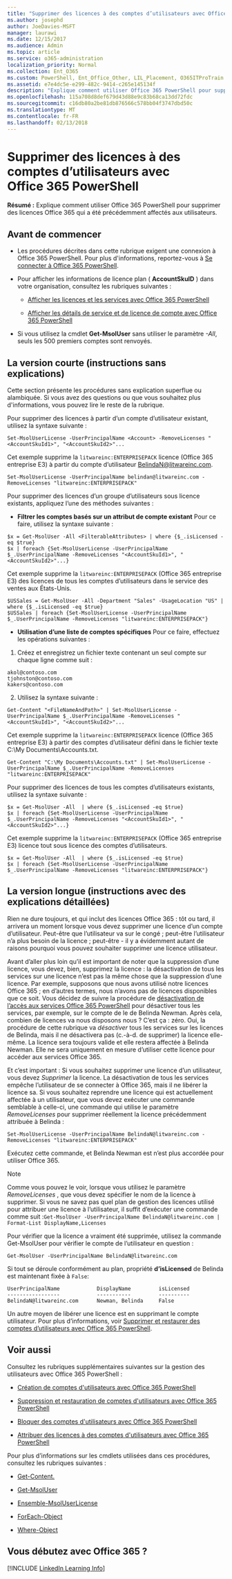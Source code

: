 ```yaml
---
title: "Supprimer des licences à des comptes d’utilisateurs avec Office 365 PowerShell"
ms.author: josephd
author: JoeDavies-MSFT
manager: laurawi
ms.date: 12/15/2017
ms.audience: Admin
ms.topic: article
ms.service: o365-administration
localization_priority: Normal
ms.collection: Ent_O365
ms.custom: PowerShell, Ent_Office_Other, LIL_Placement, O365ITProTrain
ms.assetid: e7e4dc5e-e299-482c-9414-c265e145134f
description: "Explique comment utiliser Office 365 PowerShell pour supprimer des licences Office 365 qui a été précédemment affectés aux utilisateurs."
ms.openlocfilehash: 115a708d8def679d43d88e9c83b68ca13dd72fdc
ms.sourcegitcommit: c16db80a2be81db876566c578bb04f3747dbd50c
ms.translationtype: MT
ms.contentlocale: fr-FR
ms.lasthandoff: 02/13/2018
---
```

# <a name="remove-licenses-from-user-accounts-with-office-365-powershell"></a>Supprimer des licences à des comptes d’utilisateurs avec Office 365 PowerShell

**Résumé :** Explique comment utiliser Office 365 PowerShell pour supprimer des licences Office 365 qui a été précédemment affectés aux utilisateurs.
  
## <a name="before-you-begin"></a>Avant de commencer

- Les procédures décrites dans cette rubrique exigent une connexion à Office 365 PowerShell. Pour plus d'informations, reportez-vous à [Se connecter à Office 365 PowerShell](connect-to-office-365-powershell.md).
    
- Pour afficher les informations de licence plan ( **AccountSkuID** ) dans votre organisation, consultez les rubriques suivantes :
    
  - [Afficher les licences et les services avec Office 365 PowerShell](view-licenses-and-services-with-office-365-powershell.md)
    
  - [Afficher les détails de service et de licence de compte avec Office 365 PowerShell](view-account-license-and-service-details-with-office-365-powershell.md)
    
- Si vous utilisez la cmdlet **Get-MsolUser** sans utiliser le paramètre _-All_, seuls les 500 premiers comptes sont renvoyés.
    
## <a name="the-short-version-instructions-without-explanations"></a>La version courte (instructions sans explications)
<a name="ShortVersion"> </a>

Cette section présente les procédures sans explication superflue ou alambiquée. Si vous avez des questions ou que vous souhaitez plus d'informations, vous pouvez lire le reste de la rubrique.
  
Pour supprimer des licences à partir d’un compte d’utilisateur existant, utilisez la syntaxe suivante :
  
```
Set-MsolUserLicense -UserPrincipalName <Account> -RemoveLicenses "<AccountSkuId1>", "<AccountSkuId2>"...
```

Cet exemple supprime la `litwareinc:ENTERPRISEPACK` licence (Office 365 entreprise E3) à partir du compte d’utilisateur BelindaN@litwareinc.com.
  
```
Set-MsolUserLicense -UserPrincipalName belindan@litwareinc.com -RemoveLicenses "litwareinc:ENTERPRISEPACK"
```

Pour supprimer des licences d’un groupe d’utilisateurs sous licence existants, appliquez l’une des méthodes suivantes :
  
- **Filtrer les comptes basés sur un attribut de compte existant** Pour ce faire, utilisez la syntaxe suivante :
    
```
$x = Get-MsolUser -All <FilterableAttributes> | where {$_.isLicensed -eq $true}
$x | foreach {Set-MsolUserLicense -UserPrincipalName $_.UserPrincipalName -RemoveLicenses "<AccountSkuId1>", "<AccountSkuId2>"...}
```

Cet exemple supprime la `litwareinc:ENTERPRISEPACK` (Office 365 entreprise E3) des licences de tous les comptes d’utilisateurs dans le service des ventes aux États-Unis.
    
```
$USSales = Get-MsolUser -All -Department "Sales" -UsageLocation "US" | where {$_.isLicensed -eq $true}
$USSales | foreach {Set-MsolUserLicense -UserPrincipalName $_.UserPrincipalName -RemoveLicenses "litwareinc:ENTERPRISEPACK"}
```

- **Utilisation d’une liste de comptes spécifiques** Pour ce faire, effectuez les opérations suivantes :
    
1. Créez et enregistrez un fichier texte contenant un seul compte sur chaque ligne comme suit :
    
  ```
akol@contoso.com
tjohnston@contoso.com
kakers@contoso.com
  ```

2. Utilisez la syntaxe suivante :
    
  ```
  Get-Content "<FileNameAndPath>" | Set-MsolUserLicense -UserPrincipalName $_.UserPrincipalName -RemoveLicenses "<AccountSkuId1>", "<AccountSkuId2>"...
  ```

Cet exemple supprime la `litwareinc:ENTERPRISEPACK` licence (Office 365 entreprise E3) à partir des comptes d’utilisateur défini dans le fichier texte C:\My Documents\Accounts.txt.
    
  ```
  Get-Content "C:\My Documents\Accounts.txt" | Set-MsolUserLicense -UserPrincipalName $_.UserPrincipalName -RemoveLicenses "litwareinc:ENTERPRISEPACK"
  ```

Pour supprimer des licences de tous les comptes d’utilisateurs existants, utilisez la syntaxe suivante :
  
```
$x = Get-MsolUser -All  | where {$_.isLicensed -eq $true}
$x | foreach {Set-MsolUserLicense -UserPrincipalName $_.UserPrincipalName -RemoveLicenses "<AccountSkuId1>", "<AccountSkuId2>"...}
```

Cet exemple supprime la `litwareinc:ENTERPRISEPACK` (Office 365 entreprise E3) licence tout sous licence des comptes d’utilisateurs.
  
```
$x = Get-MsolUser -All  | where {$_.isLicensed -eq $true}
$x | foreach {Set-MsolUserLicense -UserPrincipalName $_.UserPrincipalName -RemoveLicenses "litwareinc:ENTERPRISEPACK"}
```

## <a name="the-long-version-instructions-with-detailed-explanations"></a>La version longue (instructions avec des explications détaillées)
<a name="LongVersion"> </a>

Rien ne dure toujours, et qui inclut des licences Office 365 : tôt ou tard, il arrivera un moment lorsque vous devez supprimer une licence d’un compte d’utilisateur. Peut-être que l’utilisateur va sur le congé ; peut-être l’utilisateur n’a plus besoin de la licence ; peut-être - il y a évidemment autant de raisons pourquoi vous pouvez souhaiter supprimer une licence utilisateur.
  
Avant d’aller plus loin qu’il est important de noter que la suppression d’une licence, vous devez, bien, supprimez la licence : la désactivation de tous les services sur une licence n’est pas la même chose que la suppression d’une licence. Par exemple, supposons que nous avons utilisé notre licences Office 365 ; en d’autres termes, nous n’avons pas de licences disponibles que ce soit. Vous décidez de suivre la procédure de [désactivation de l’accès aux services Office 365 PowerShell](disable-access-to-services-with-office-365-powershell.md) pour désactiver tous les services, par exemple, sur le compte de le de Belinda Newman. Après cela, combien de licences va nous disposons nous ? C’est ça : zéro. Oui, la procédure de cette rubrique va *désactiver* tous les services sur les licences de Belinda, mais il ne désactivera pas (c.-à-d. de supprimer) la licence elle-même. La licence sera toujours valide et elle restera affectée à Belinda Newman. Elle ne sera uniquement en mesure d’utiliser cette licence pour accéder aux services Office 365.
  
Et c’est important : Si vous souhaitez supprimer une licence d’un utilisateur, vous devez *Supprimer* la licence. La désactivation de tous les services empêche l’utilisateur de se connecter à Office 365, mais il ne libérer la licence sa. Si vous souhaitez reprendre une licence qui est actuellement affectée à un utilisateur, que vous devez exécuter une commande semblable à celle-ci, une commande qui utilise le paramètre _RemoveLicenses_ pour supprimer réellement la licence précédemment attribuée à Belinda :
  
```
Set-MsolUserLicense -UserPrincipalName BelindaN@litwareinc.com -RemoveLicenses "litwareinc:ENTERPRISEPACK"
```

Exécutez cette commande, et Belinda Newman est n’est plus accordée pour utiliser Office 365.
  
> [!NOTE]
> Comme vous pouvez le voir, lorsque vous utilisez le paramètre _RemoveLicenses_ , que vous devez spécifier le nom de la licence à supprimer. Si vous ne savez pas quel plan de gestion des licences utilisé pour attribuer une licence à l’utilisateur, il suffit d’exécuter une commande comme suit :`Get-MsolUser -UserPrincipalName BelindaN@litwareinc.com | Format-List DisplayName,Licenses`
  
Pour vérifier que la licence a vraiment été supprimée, utilisez la commande Get-MsolUser pour vérifier le compte de l’utilisateur en question :
  
```
Get-MsolUser -UserPrincipalName BelindaN@litwareinc.com
```

Si tout se déroule conformément au plan, propriété **d’isLicensed** de Belinda est maintenant fixée à `False`:
  
```
UserPrincipalName            DisplayName         isLicensed
-----------------            -----------         ----------
BelindaN@litwareinc.com      Newman, Belinda     False
```

Un autre moyen de libérer une licence est en supprimant le compte utilisateur. Pour plus d’informations, voir [Supprimer et restaurer des comptes d’utilisateurs avec Office 365 PowerShell](delete-and-restore-user-accounts-with-office-365-powershell.md).
  
## <a name="see-also"></a>Voir aussi

Consultez les rubriques supplémentaires suivantes sur la gestion des utilisateurs avec Office 365 PowerShell :
  
- [Création de comptes d'utilisateurs avec Office 365 PowerShell](create-user-accounts-with-office-365-powershell.md)
    
- [Suppression et restauration de comptes d'utilisateurs avec Office 365 PowerShell](delete-and-restore-user-accounts-with-office-365-powershell.md)
    
- [Bloquer des comptes d'utilisateurs avec Office 365 PowerShell](block-user-accounts-with-office-365-powershell.md)
    
- [Attribuer des licences à des comptes d'utilisateurs avec Office 365 PowerShell](assign-licenses-to-user-accounts-with-office-365-powershell.md)
    
Pour plus d’informations sur les cmdlets utilisées dans ces procédures, consultez les rubriques suivantes :
  
- [Get-Content.](https://go.microsoft.com/fwlink/p/?LinkId=289917)
    
- [Get-MsolUser](https://go.microsoft.com/fwlink/p/?LinkId=691543)
    
- [Ensemble-MsolUserLicense](https://go.microsoft.com/fwlink/p/?LinkId=691548)
    
- [ForEach-Object](https://go.microsoft.com/fwlink/p/?LinkId=113300)
    
- [Where-Object](https://go.microsoft.com/fwlink/p/?LinkId=113423)
    
## <a name="new-to-office-365"></a>Vous débutez avec Office 365 ?

[!INCLUDE [LinkedIn Learning Info](../common/office/linkedin-learning-info.md)]
   

